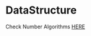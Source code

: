 # DataStructure

Check Number Algorithms [HERE](https://github.com/HarshPanchal18/This-is-for-Fun/tree/main/C/Numbers)
